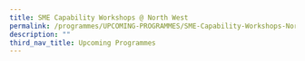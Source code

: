 ```yaml
---
title: SME Capability Workshops @ North West
permalink: /programmes/UPCOMING-PROGRAMMES/SME-Capability-Workshops-NorthWest
description: ""
third_nav_title: Upcoming Programmes
---
```


